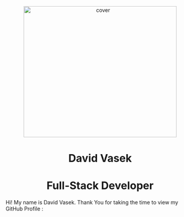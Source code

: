 <div align="center">
<img width="90%" height = "350px" src="https://cdn.dribbble.com/users/260312/screenshots/2553737/antnodeskdb.gif" alt="cover" />
</div>

<h1 align='center'>David Vasek</h1>
<h1 align='center'>Full-Stack Developer</h1>
<p align='center'>



</p>
<div size='20px'> Hi! My name is David Vasek. Thank You for taking the time to view my GitHub Profile :
</div>














<br>
